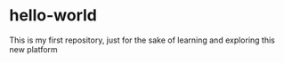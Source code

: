 # hello-world
This is my first repository, just for the sake of learning and exploring this new platform
